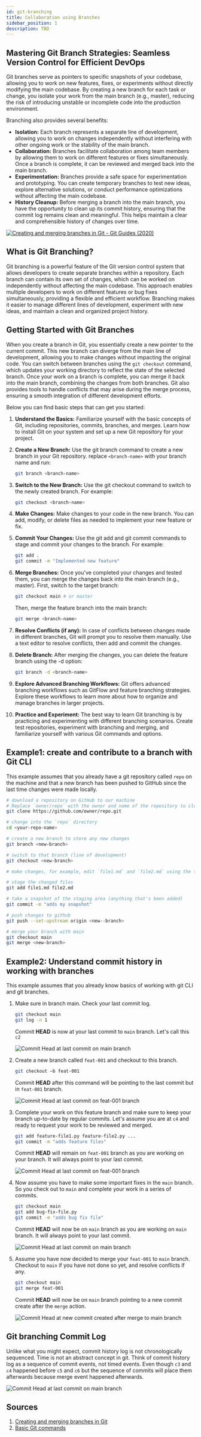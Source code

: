 ```yaml
---
id: git-branching
title: Collaboration using Branches
sidebar_position: 1
description: TBD
---
```


## Mastering Git Branch Strategies: Seamless Version Control for Efficient DevOps

Git branches serve as pointers to specific snapshots of your codebase, allowing you to work on new features, fixes, or experiments without directly modifying the main codebase. By creating a new branch for each task or change, you isolate your work from the main branch (e.g., master), reducing the risk of introducing unstable or incomplete code into the production environment.

Branching also provides several benefits:

- **Isolation:** Each branch represents a separate line of development, allowing you to work on changes independently without interfering with other ongoing work or the stability of the main branch.
- **Collaboration:** Branches facilitate collaboration among team members by allowing them to work on different features or fixes simultaneously. Once a branch is complete, it can be reviewed and merged back into the main branch.
- **Experimentation:** Branches provide a safe space for experimentation and prototyping. You can create temporary branches to test new ideas, explore alternative solutions, or conduct performance optimizations without affecting the main codebase.
- **History Cleanup:** Before merging a branch into the main branch, you have the opportunity to clean up its commit history, ensuring that the commit log remains clean and meaningful. This helps maintain a clear and comprehensible history of changes over time.

[![Creating and merging branches in Git - Git Guides (2020)](https://img.youtube.com/vi/S2TUommS3O0/0.jpg)](https://www.youtube.com/watch?v=S2TUommS3O0)

## What is Git Branching?

Git branching is a powerful feature of the Git version control system that allows developers to create separate branches within a repository. Each branch can contain its own set of changes, which can be worked on independently without affecting the main codebase. This approach enables multiple developers to work on different features or bug fixes simultaneously, providing a flexible and efficient workflow. Branching makes it easier to manage different lines of development, experiment with new ideas, and maintain a clean and organized project history.

## Getting Started with Git Branches

When you create a branch in Git, you essentially create a new pointer to the current commit. This new branch can diverge from the main line of development, allowing you to make changes without impacting the original code. You can switch between branches using the `git checkout` command, which updates your working directory to reflect the state of the selected branch. Once your work on a branch is complete, you can merge it back into the main branch, combining the changes from both branches. Git also provides tools to handle conflicts that may arise during the merge process, ensuring a smooth integration of different development efforts. 

Below you can find basic steps that can get you started:

1. **Understand the Basics:** Familiarize yourself with the basic concepts of Git, including repositories, commits, branches, and merges. Learn how to install Git on your system and set up a new Git repository for your project.
2. **Create a New Branch:** Use the git branch command to create a new branch in your Git repository. replace `<branch-name>`  with your branch name and run:

    ```bash
    git branch <branch-name>
    ```

3. **Switch to the New Branch:** Use the git checkout command to switch to the newly created branch. For example:

    ```bash
    git checkout <branch-name>
    ```

4. **Make Changes:** Make changes to your code in the new branch. You can add, modify, or delete files as needed to implement your new feature or fix.

5. **Commit Your Changes:** Use the git add and git commit commands to stage and commit your changes to the branch. For example:

    ```bash
    git add .
    git commit -m "Implemented new feature"
    ```

6. **Merge Branches:** Once you've completed your changes and tested them, you can merge the changes back into the main branch (e.g., master). First, switch to the target branch:

    ```bash
    git checkout main # or master
    ```

    Then, merge the feature branch into the main branch:

    ```bash
    git merge <branch-name>
    ```

7. **Resolve Conflicts (if any):** In case of conflicts between changes made in different branches, Git will prompt you to resolve them manually. Use a text editor to resolve conflicts, then add and commit the changes.
8. **Delete Branch:** After merging the changes, you can delete the feature branch using the -d option:

    ```bash
    git branch -d <branch-name>
    ```

9. **Explore Advanced Branching Workflows:** Git offers advanced branching workflows such as GitFlow and feature branching strategies. Explore these workflows to learn more about how to organize and manage branches in larger projects.
10. **Practice and Experiment:** The best way to learn Git branching is by practicing and experimenting with different branching scenarios. Create test repositories, experiment with branching and merging, and familiarize yourself with various Git commands and options.

## Example1: create and contribute to a branch with Git CLI

This example assumes that you already have a git repository called `repo` on the machine and that a new branch has been pushed to GitHub since the last time changes were made locally.

```bash
# download a repository on GitHub to our machine
# Replace `owner/repo` with the owner and name of the repository to clone
git clone https://github.com/owner/repo.git

# change into the `repo` directory
cd <your-repo-name>

# create a new branch to store any new changes
git branch <new-branch>

# switch to that branch (line of development)
git checkout <new-branch>

# make changes, for example, edit `file1.md` and `file2.md` using the text editor

# stage the changed files
git add file1.md file2.md

# take a snapshot of the staging area (anything that's been added)
git commit -m "adds my snapshot"

# push changes to github
git push --set-upstream origin <new--branch>

# merge your branch with main
git checkout main
git merge <new-branch>
```

## Example2: Understand commit history in working with branches

This example assumes that you already know basics of working with git CLI and git branches.

1. Make sure in branch main. Check your last commit log.

    ```bash
    git checkout main
    git log -n 1
    ```

    Commit **HEAD** is now at your last commit to `main` branch. Let's call this `c2`

    ![Commit Head at last commit on main branch](../../static/img/tutorials/github/git-head-main-c2.png)


2. Create a new branch called `feat-001` and checkout to this branch.

    ```bash
    git checkout –b feat-001
    ```

    Commit **HEAD** after this command will be pointing to the last commit but in `feat-001` branch.

    ![Commit Head at last commit on feat-001 branch](../../static/img/tutorials/github/git-head-feat-branch-c2.png)

3. Complete your work on this feature branch and make sure to keep your branch up-to-date by regular commits. Let's assume you are at `c4` and ready to request your work to be reviewed and merged.

    ```bash
    git add feature-file1.py feature-file2.py ...
    git commit -m "adds feature files"
    ```

    Commit **HEAD** will remain on `feat-001` branch as you are working on your branch. It will always point to your last commit.

    ![Commit Head at last commit on feat-001 branch](../../static/img/tutorials/github/git-head-feat-branch-c5.png)

4. Now assume you have to make some important fixes in the `main` branch. So you check out to `main` and complete your work in a series of commits.

    ```bash
    git checkout main
    git add bug-fix-file.py
    git commit -m "adds bug fix file"
    ```

    Commit **HEAD** will now be on `main` branch as you are working on `main` branch. It will always point to your last commit.

    ![Commit Head at last commit on main branch](../../static/img/tutorials/github/git-head-main-c6.png)

5. Assume you have now decided to merge your `feat-001` to `main` branch. Checkout to `main` if you have not done so yet, and resolve conflicts if any.

    ```bash
    git checkout main
    git merge feat-001
    ```

    Commit **HEAD** will now be on `main` branch pointing to a new commit create after the `merge` action.

    ![Commit Head at new commit created after merge to main branch](../../static/img/tutorials/github/git-head-merged.png)

## Git branching Commit Log

Unlike what you might expect, commit history log is not chronologically sequenced. Time is not an abstract concept in git. Think of commit history log as a sequence of commit events, not timed events. Even though `c3` and `c4` happened before `c5` and `c6` but the sequence of commits will place them afterwards because merge event happened afterwards.

![Commit Head at last commit on main branch](../../static/img/tutorials/github/git-head-main-c7.png)


## Sources

1. [Creating and merging branches in Git](https://docs.github.com/en/get-started/using-git/about-git#basic-git-commands)
2. [Basic Git commands](https://www.atlassian.com/git/tutorials/using-branches)

